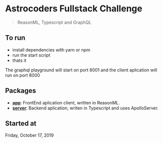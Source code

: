 # Astrocoders Fullstack Challenge

> ReasonML, Typescript and GraphQL

## To run

- install dependencies with yarn or npm
- run the start script
- thats it

The graphql playground will start on port 8001 and the client aplication will run on port 8000

## Packages

- [**app**](/packages/app): FrontEnd aplication client, written in ReasonML.
- [**server**](/packages/app): Backend aplication, writen in Typescript and uses ApolloServer.

## Started at

Friday, October 17, 2019
